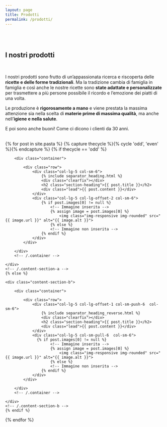 ```yaml
---
layout: page
title: Prodotti
permalink: /prodotti/
---
```


<!-- Introduzione -->
<section id="about" class="container content-section text-center">
    <div class="row">
        <div class="col-lg-8 col-lg-offset-2">
          <br/><br/>
          <h2>I nostri prodotti</h2>
          <br/>
            <p>I nostri prodotti sono frutto di un’appassionata ricerca e riscoperta delle <b>ricette e delle forme tradizionali</b>. Ma la tradizione cambia di famiglia in famiglia e così anche le nostre ricette sono <b>state adattate e personalizzate</b> per trasmettere a più persone possibile il ricordo e l’emozione dei piatti di una volta. </p>
            <p>Le produzione è <b>rigorosamente a mano</b> e viene prestata la massima attenzione sia nella scelta di <b>materie prime di massima qualità</b>, ma anche nell’<b>igiene e nella salute</b>.</p>
            <p>E poi sono anche buoni! Come ci dicono i clienti da 30 anni.</p>
            <br/>
          </div>
    </div>
</section>


<section id="services">
<!-- Page Content -->
{% for post in site.pasta %}
  {% capture thecycle %}{% cycle 'odd', 'even' %}{% endcapture %}
    {% if thecycle == 'odd' %}
    <div class="content-section-a">

        <div class="container">

            <div class="row">
                <div class="col-lg-5 col-sm-6">
                    {% include separator_heading.html %}
                    <div class="clearfix"></div>
                    <h2 class="section-heading">{{ post.title }}</h2>
                    <div class="lead">{{ post.content }}</div>
                </div>
                <div class="col-lg-5 col-lg-offset-2 col-sm-6">
                    {% if post.images[0] != null %}
                        <!-- Immagine inserita -->
                        {% assign image = post.images[0] %}
                            <img class="img-responsive img-rounded" src="{{ image.url }}" alt="{{ image.alt }}">
                        {% else %}
                        <!-- Immagine non inserita -->
                    {% endif %}
                </div>
            </div>

        </div>
        <!-- /.container -->

    </div>
    <!-- /.content-section-a -->
    {% else %}

    <div class="content-section-b">

        <div class="container">

            <div class="row">
                <div class="col-lg-5 col-lg-offset-1 col-sm-push-6  col-sm-6">
                    {% include separator_heading_reverse.html %}
                    <div class="clearfix"></div>
                    <h2 class="section-heading">{{ post.title }}</h2>
                    <div class="lead">{{ post.content }}</div>
                </div>
                <div class="col-lg-5 col-sm-pull-6  col-sm-6">
                  {% if post.images[0] != null %}
                        <!-- Immagine inserita -->
                        {% assign image = post.images[0] %}
                            <img class="img-responsive img-rounded" src="{{ image.url }}" alt="{{ image.alt }}">
                        {% else %}
                        <!-- Immagine non inserita -->
                    {% endif %}
                </div>
            </div>

        </div>
        <!-- /.container -->

    </div>
    <!-- /.content-section-b -->
    {% endif %}
{% endfor %}
</section>